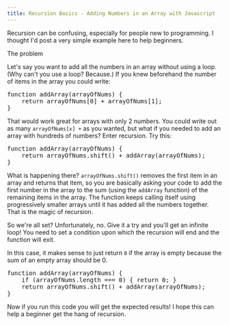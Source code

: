 ```yaml
---
title: Recursion Basics - Adding Numbers in an Array with Javascript
---
```


<p>Recursion can be confusing, especially for people new to programming. I thought I'd post a very simple example here to help beginners.</p>

<p class="lead">The problem</p>
<p>Let's say you want to add all the numbers in an array without using a loop. (Why can't you use a loop? Because.) If you knew beforehand the number of items in the array you could write:</p>
<pre>
function addArray(arrayOfNums) {
    return arrayOfNums[0] + arrayOfNums[1];
}
</pre>
<p>That would work great for arrays with only 2 numbers. You could write out as many <code>arrayOfNums[x] +</code> as you wanted, but what if you needed to add an array with hundreds of numbers? Enter recursion. Try this:</p>
<pre>
function addArray(arrayOfNums) {
    return arrayOfNums.shift() + addArray(arrayOfNums);
}
</pre>
<p>What is happening there? <code>arrayOfNums.shift()</code> removes the first item in an array and returns that item, so you are basically asking your code to add the first number in the array to the sum (using the <code>addArray</code> function) of the remaining items in the array. The function keeps calling itself using progressively smaller arrays until it has added all the numbers together. That is the magic of recursion.</p>
<p>So we're all set? Unfortunately, no. Give it a try and you'll get an infinite loop! You need to set a condition upon which the recursion will end and the function will exit.</p>
<p>In this case, it makes sense to just return <code>0</code> if the array is empty because the sum of an empty array should be 0.</p>
<pre>
function addArray(arrayOfNums) {
    if (arrayOfNums.length === 0) { return 0; }
    return arrayOfNums.shift() + addArray(arrayOfNums);
}
</pre>
<p>Now if you run this code you will get the expected results! I hope this can help a beginner get the hang of recursion.</p>
